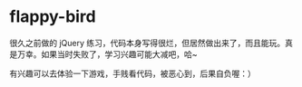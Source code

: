 flappy-bird
===========
很久之前做的 jQuery 练习，代码本身写得很烂，但居然做出来了，而且能玩。真是万幸。如果当时失败了，学习兴趣可能大减吧，哈~

有兴趣可以去体验一下游戏，手贱看代码，被恶心到，后果自负喔：）

